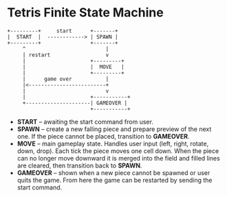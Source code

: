 # Tetris Finite State Machine

```
+---------+     start      +-------+
|  START  |  ------------> | SPAWN |
+---------+                +-------+
     ^                          |
     | restart                  v
     |                     +---------+
     |                     |  MOVE   |
     |                     +---------+
     |      game over           |
     |<-------------------------+
     |                          v
     |                     +-----------+
     +---------------------| GAMEOVER |
                           +-----------+
```

* **START** – awaiting the start command from user.
* **SPAWN** – create a new falling piece and prepare preview of the next one. If
  the piece cannot be placed, transition to **GAMEOVER**.
* **MOVE** – main gameplay state. Handles user input (left, right, rotate,
  down, drop). Each tick the piece moves one cell down. When the piece can no
  longer move downward it is merged into the field and filled lines are cleared,
  then transition back to **SPAWN**.
* **GAMEOVER** – shown when a new piece cannot be spawned or user quits the
  game. From here the game can be restarted by sending the start command.
```
